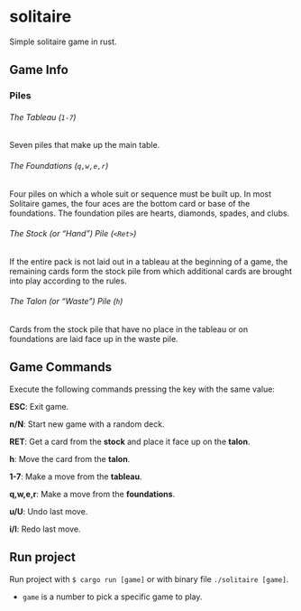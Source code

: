 # solitaire
Simple solitaire game in rust.



## Game Info

### Piles

###### The Tableau (`1-7`)

Seven piles that make up the main table.

###### The Foundations (`q,w,e,r`)

Four piles on which a whole suit or sequence must be built up. In most Solitaire games, the four aces are the bottom card or base of the foundations. The foundation piles are hearts, diamonds, spades, and clubs.

###### The Stock (or “Hand”) Pile (`<Ret>`)

If the entire pack is not laid out in a tableau at the beginning of a game, the remaining cards form the stock pile from which additional cards are brought into play according to the rules.

###### The Talon (or “Waste”) Pile (`h`)

Cards from the stock pile that have no place in the tableau or on foundations are laid face up in the waste pile.



## Game Commands

Execute the following commands pressing the key with the same value:

**ESC**: Exit game.

**n/N**: Start new game with a random deck.

**RET**: Get a card from the **stock** and place it face up on the **talon**.

**h**: Move the card from the **talon**.

**1-7**: Make a move from the **tableau**.

**q,w,e,r**: Make a move from the **foundations**.

**u/U**: Undo last move.

**i/I**: Redo last move.



## Run project

Run project with `$ cargo run [game]` or with binary file `./solitaire [game]`.

- `game` is a number to pick a specific game to play.



